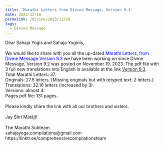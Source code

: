 ```yaml
---
title: 'Marathi Letters from Divine Message, Version 9.3'
date: 2023-12-18
permalink: /divine/2023/11/18
tags:
  - Divine Message
---
```


<p>
Dear Sahaja Yogis and Sahaja Yoginīs,<br>
<br>
We would like to share with you all the up-dated <font color="blue">Marathi Letters, from Divine Message Version 9.3</font> we have been working on since Divine Message, Version 9.2 was posted on November 19, 2023. The pdf file with 3 full new translations into English is available at the link <a href="https://bit.ly/Divine_Message_V_9_3">Version 9.3</a>.<br>
Total Marathi Letters: 37.<br>
Originals: 27.5 letters. [Missing originals but with retyped text: 2 letters.]<br>
Translations: 32.16 letters (increased by 3).<br>
Versions: almost 4.<br>
Pages pdf file: 131 pages.<br>
<br>
Please kindly share the link with all our brothers and sisters.<br>
<br>
Jay Śhrī Mātājī!<br>
<br>
The Marathi Subteam<br>
sahajayoga.compilations@gmail.com<br>
https://linktr.ee/comprehensivecompilationsteam<br>
</p>